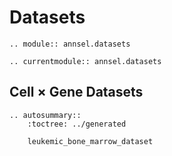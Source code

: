 # Datasets

```{eval-rst}
.. module:: annsel.datasets
```

```{eval-rst}
.. currentmodule:: annsel.datasets
```

## Cell $\times$ Gene Datasets

```{eval-rst}
.. autosummary::
    :toctree: ../generated

    leukemic_bone_marrow_dataset
```
